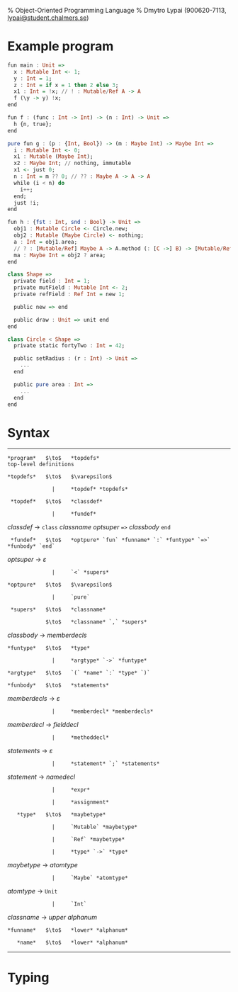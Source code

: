 % Object-Oriented Programming Language
% Dmytro Lypai (900620-7113, lypai@student.chalmers.se)

Example program
===============

```haskell
fun main : Unit =>
  x : Mutable Int <- 1;
  y : Int = 1;
  z : Int = if x = 1 then 2 else 3;
  x1 : Int = !x; // ! : Mutable/Ref A -> A
  f (\y -> y) !x;
end

fun f : (func : Int -> Int) -> (n : Int) -> Unit =>
  h {n, true};
end

pure fun g : (p : {Int, Bool}) -> (m : Maybe Int) -> Maybe Int =>
  i : Mutable Int <- 0;
  x1 : Mutable (Maybe Int);
  x2 : Maybe Int; // nothing, immutable
  x1 <- just 0;
  n : Int = m ?? 0; // ?? : Maybe A -> A -> A
  while (i < n) do
    i++;
  end;
  just !i;
end

fun h : {fst : Int, snd : Bool} -> Unit =>
  obj1 : Mutable Circle <- Circle.new;
  obj2 : Mutable (Maybe Circle) <- nothing;
  a : Int = obj1.area;
  // ? : [Mutable/Ref] Maybe A -> A.method (: [C ->] B) -> [Mutable/Ref?] Maybe B
  ma : Maybe Int = obj2 ? area;
end

class Shape =>
  private field : Int = 1;
  private mutField : Mutable Int <- 2;
  private refField : Ref Int = new 1;

  public new => end

  public draw : Unit => unit end
end

class Circle < Shape =>
  private static fortyTwo : Int = 42;

  public setRadius : (r : Int) -> Unit =>
    ...
  end

  public pure area : Int =>
    ...
  end
end

```

Syntax
======

-------------  -------  --------------------------------------------------------------  -------------------------------
    *program*   $\to$   *topdefs*                                                       top-level definitions

    *topdefs*   $\to$   $\varepsilon$

                  |     *topdef* *topdefs*

     *topdef*   $\to$   *classdef*

                  |     *fundef*

   *classdef*   $\to$   `class` *classname* *optsuper* `=>` *classbody* `end`

     *fundef*   $\to$   *optpure* `fun` *funname* `:` *funtype* `=>` *funbody* `end`

   *optsuper*   $\to$   $\varepsilon$

                  |     `<` *supers*

    *optpure*   $\to$   $\varepsilon$

                  |     `pure`

     *supers*   $\to$   *classname*

                $\to$   *classname* `,` *supers*

  *classbody*   $\to$   *memberdecls*

    *funtype*   $\to$   *type*

                  |     *argtype* `->` *funtype*

    *argtype*   $\to$   `(` *name* `:` *type* `)`

    *funbody*   $\to$   *statements*

*memberdecls*   $\to$   $\varepsilon$

                  |     *memberdecl* *memberdecls*

 *memberdecl*   $\to$   *fielddecl*

                  |     *methoddecl*

 *statements*   $\to$   $\varepsilon$

                  |     *statement* `;` *statements*

  *statement*   $\to$   *namedecl*

                  |     *expr*

                  |     *assignment*

       *type*   $\to$   *maybetype*

                  |     `Mutable` *maybetype*

                  |     `Ref` *maybetype*

                  |     *type* `->` *type*

  *maybetype*   $\to$   *atomtype*

                  |     `Maybe` *atomtype*

   *atomtype*   $\to$   `Unit`

                  |     `Int`

  *classname*   $\to$   *upper* *alphanum*

    *funname*   $\to$   *lower* *alphanum*

       *name*   $\to$   *lower* *alphanum*
-------------  -------  --------------------------------------------------------------  -------------------------------

Typing
======

